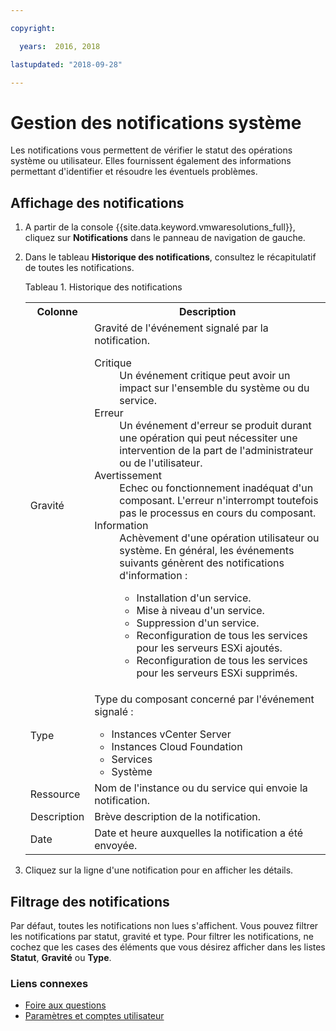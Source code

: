 ```yaml
---

copyright:

  years:  2016, 2018

lastupdated: "2018-09-28"

---
```


# Gestion des notifications système

Les notifications vous permettent de vérifier le statut des opérations système ou utilisateur. Elles fournissent également des informations permettant d'identifier et résoudre les éventuels problèmes.

## Affichage des notifications

1. A partir de la console {{site.data.keyword.vmwaresolutions_full}}, cliquez sur **Notifications** dans le panneau de navigation de gauche.
2. Dans le tableau **Historique des notifications**, consultez le récapitulatif de toutes les notifications.

   Tableau 1. Historique des notifications

    <table>
      <tr>
        <th>Colonne</th>
        <th>Description</th>
      </tr>
      <tr>
        <td>Gravité</td>
        <td>Gravité de l'événement signalé par la notification.
          <dl class="dl">
          <dt class="dt dlterm">Critique</dt>
          <dd class="dd">Un événement critique peut avoir un impact sur l'ensemble du système ou du service.</dd>
          <dt class="dt dlterm">Erreur</dt>
          <dd class="dd">Un événement d'erreur se produit durant une opération qui peut nécessiter une intervention de la part de l'administrateur ou de l'utilisateur.</dd>
          <dt class="dt dlterm">Avertissement</dt>
          <dd class="dd">Echec ou fonctionnement inadéquat d'un composant. L'erreur n'interrompt toutefois pas le processus en cours du composant.</dd>
            <dt class="dt dlterm">Information</dt>
            <dd class="dd">Achèvement d'une opération utilisateur ou système. En général, les événements suivants génèrent des notifications d'information :
              <ul class="ul">
                <li class="li">Installation d'un service.</li>
                <li class="li">Mise à niveau d'un service.</li>
                <li class="li">Suppression d'un service.</li>
                <li class="li">Reconfiguration de tous les services pour les serveurs ESXi ajoutés.</li>
                <li class="li">Reconfiguration de tous les services pour les serveurs ESXi supprimés.</li>
              </ul>
            </dd>
          </dl>
        </td>
       </tr>
       <tr>
         <td>Type</td>
         <td>Type du composant concerné par l'événement signalé :<ul><li>Instances vCenter Server</li><li>Instances Cloud Foundation</li><li>Services</li><li>Système</li></ul></td>
       </tr>
       <tr>
         <td>Ressource</td>
         <td>Nom de l'instance ou du service qui envoie la notification.</td>
       </tr>
       <tr>
         <td>Description</td>
         <td>Brève description de la notification.</td>
       </tr>
       <tr>
         <td>Date</td>
         <td>Date et heure auxquelles la notification a été envoyée.</td>
       </tr>
    </table>                                       

3. Cliquez sur la ligne d'une notification pour en afficher les détails.

## Filtrage des notifications

Par défaut, toutes les notifications non lues s'affichent. Vous pouvez filtrer les notifications par statut, gravité et type. Pour filtrer les notifications, ne cochez que les cases des éléments que vous désirez afficher dans les listes **Statut**, **Gravité** ou **Type**.

### Liens connexes

* [Foire aux questions](faq.html)
* [Paramètres et comptes utilisateur](useraccount.html)
